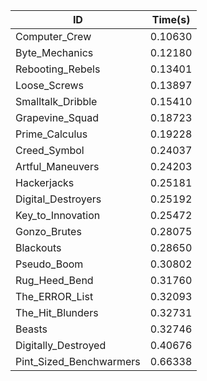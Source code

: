 |ID|Time(s)|
|-|-|
|Computer_Crew|0.10630|
|Byte_Mechanics|0.12180|
|Rebooting_Rebels|0.13401|
|Loose_Screws|0.13897|
|Smalltalk_Dribble|0.15410|
|Grapevine_Squad|0.18723|
|Prime_Calculus|0.19228|
|Creed_Symbol|0.24037|
|Artful_Maneuvers|0.24203|
|Hackerjacks|0.25181|
|Digital_Destroyers|0.25192|
|Key_to_Innovation|0.25472|
|Gonzo_Brutes|0.28075|
|Blackouts|0.28650|
|Pseudo_Boom|0.30802|
|Rug_Heed_Bend|0.31760|
|The_ERROR_List|0.32093|
|The_Hit_Blunders|0.32731|
|Beasts|0.32746|
|Digitally_Destroyed|0.40676|
|Pint_Sized_Benchwarmers|0.66338|
